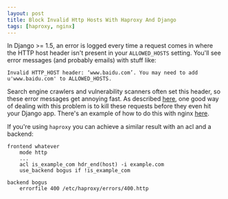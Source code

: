 ```yaml
---
layout: post
title: Block Invalid Http Hosts With Haproxy And Django
tags: [haproxy, nginx]
---
```


In Django >= 1.5, an error is logged every time a request comes in where
the HTTP host header isn't present in your `ALLOWED_HOSTS` setting.  You'll
see error messages (and probably emails) with stuff like:

    Invalid HTTP_HOST header: ‘www.baidu.com’. You may need to add u'www.baidu.com' to ALLOWED_HOSTS.

Search engine crawlers and vulnerability scanners often set this header, so
these error messages get annoying fast.  As described
[here](http://stackoverflow.com/questions/15238506/djangos-suspiciousoperation-invalid-http-host-header),
one good way of dealing with this problem is to kill these requests before
they even hit your Django app.  There's an example of how to do this with
nginx [here](http://stackoverflow.com/a/17477436/209050).

If you're using `haproxy` you can achieve a similar result with an acl and
a backend:

    frontend whatever
        mode http
        ...
        acl is_example_com hdr_end(host) -i example.com
        use_backend bogus if !is_example_com
    
    backend bogus
        errorfile 400 /etc/haproxy/errors/400.http
